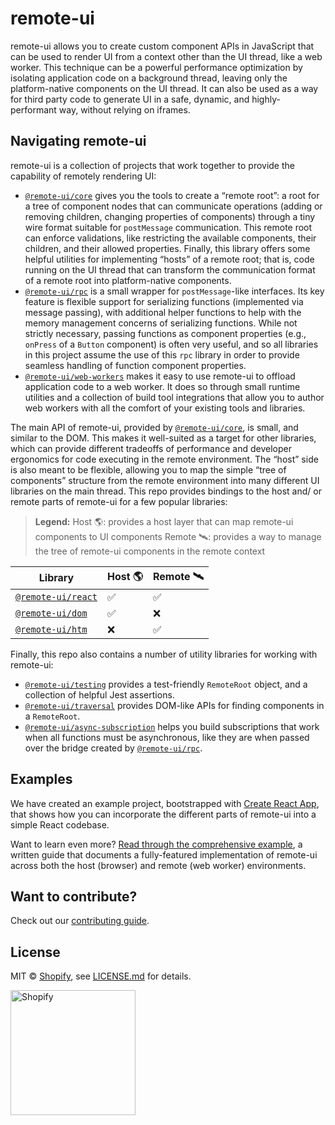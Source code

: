 # remote-ui

remote-ui allows you to create custom component APIs in JavaScript that can be used to render UI from a context other than the UI thread, like a web worker. This technique can be a powerful performance optimization by isolating application code on a background thread, leaving only the platform-native components on the UI thread. It can also be used as a way for third party code to generate UI in a safe, dynamic, and highly-performant way, without relying on iframes.

## Navigating remote-ui

remote-ui is a collection of projects that work together to provide the capability of remotely rendering UI:

- [`@remote-ui/core`](packages/core) gives you the tools to create a “remote root”: a root for a tree of component nodes that can communicate operations (adding or removing children, changing properties of components) through a tiny wire format suitable for `postMessage` communication. This remote root can enforce validations, like restricting the available components, their children, and their allowed properties. Finally, this library offers some helpful utilities for implementing “hosts” of a remote root; that is, code running on the UI thread that can transform the communication format of a remote root into platform-native components.
- [`@remote-ui/rpc`](packages/rpc) is a small wrapper for `postMessage`-like interfaces. Its key feature is flexible support for serializing functions (implemented via message passing), with additional helper functions to help with the memory management concerns of serializing functions. While not strictly necessary, passing functions as component properties (e.g., `onPress` of a `Button` component) is often very useful, and so all libraries in this project assume the use of this `rpc` library in order to provide seamless handling of function component properties.
- [`@remote-ui/web-workers`](packages/web-workers) makes it easy to use remote-ui to offload application code to a web worker. It does so through small runtime utilities and a collection of build tool integrations that allow you to author web workers with all the comfort of your existing tools and libraries.

The main API of remote-ui, provided by [`@remote-ui/core`](packages/core), is small, and similar to the DOM. This makes it well-suited as a target for other libraries, which can provide different tradeoffs of performance and developer ergonomics for code executing in the remote environment. The “host” side is also meant to be flexible, allowing you to map the simple “tree of components” structure from the remote environment into many different UI libraries on the main thread. This repo provides bindings to the host and/ or remote parts of remote-ui for a few popular libraries:

> **Legend:**
> Host 🌎: provides a host layer that can map remote-ui components to UI components
> Remote 🛰️: provides a way to manage the tree of remote-ui components in the remote context

| Library                              | Host 🌎 | Remote 🛰️ |
| ------------------------------------ | ------- | --------- |
| [`@remote-ui/react`](packages/react) | ✅      | ✅        |
| [`@remote-ui/dom`](packages/dom)     | ✅      | ❌        |
| [`@remote-ui/htm`](packages/htm)     | ❌      | ✅        |

Finally, this repo also contains a number of utility libraries for working with remote-ui:

- [`@remote-ui/testing`](packages/testing) provides a test-friendly `RemoteRoot` object, and a collection of helpful Jest assertions.
- [`@remote-ui/traversal`](packages/traversal) provides DOM-like APIs for finding components in a `RemoteRoot`.
- [`@remote-ui/async-subscription`](packages/async-subscription) helps you build subscriptions that work when all functions must be asynchronous, like they are when passed over the bridge created by [`@remote-ui/rpc`](packages/rpc).

## Examples

We have created an example project, bootstrapped with [Create React App](https://github.com/facebook/create-react-app), that shows how you can incorporate the different parts of remote-ui into a simple React codebase.

Want to learn even more? [Read through the comprehensive example](documentation/comprehensive-example.md), a written guide that documents a fully-featured implementation of remote-ui across both the host (browser) and remote (web worker) environments.

## Want to contribute?

Check out our [contributing guide](CONTRIBUTING.md).

## License

MIT &copy; [Shopify](https://shopify.com/), see [LICENSE.md](LICENSE.md) for details.

<a href="http://www.shopify.com/"><img src="https://cdn.shopify.com/assets2/brand-assets/shopify-logo-main-8ee1e0052baf87fd9698ceff7cbc01cc36a89170212ad227db3ff2706e89fd04.svg" alt="Shopify" width="200" /></a>
